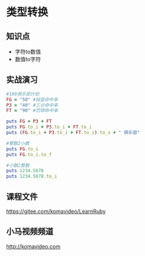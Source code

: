 类型转换
=======

## 知识点

* 字符to数值
* 数值to字符

## 实战演习

~~~ruby
#180俱乐部计划
FG = "50" #投篮命中率
P3 = "40" #三分命中率
FT = "90" #罚球命中率

puts FG + P3 + FT
puts FG.to_i + P3.to_i + FT.to_i
puts (FG.to_i + P3.to_i + FT.to_i).to_s + " 俱乐部"

#整数2小数
puts FG.to_i
puts FG.to_i.to_f

#小数2整数
puts 1234.5678
puts 1234.5678.to_i
~~~

## 课程文件

https://gitee.com/komavideo/LearnRuby

## 小马视频频道

http://komavideo.com
